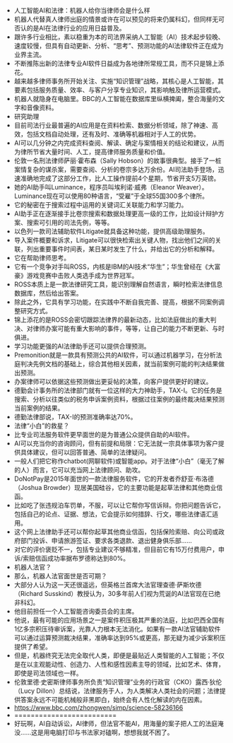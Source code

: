 - 人工智能AI和法律：机器人给你当律师会是什么样
- 机器人代替真人律师出庭的情景或许在可以预见的将来仍属科幻，但同样无可否认的是AI在法律行业的应用日益普及。
- 跟许多行业相比，素以稳重为本的司法界采纳人工智能（AI）技术起步较晚、速度较慢，但具有自动更新、分析、“思考”、预测功能的AI法律软件正在成为业界主流。
- 不断推陈出新的法律专业AI软件日益成为各地律所常规工具，而不只是锦上添花。
- 越来越多律师事务所开始关注、实施“知识管理”战略，其核心是人工智能，其要素包括服务质量、效率、与客户分享专业知识，其影响触及律所运营模式。
- 机器人就隐身在电脑里。BBC的人工智能在数据库里纵横捭阖，整合海量的文字和音像资料。
- 研究助理
- 目前司法行业最普遍的AI应用是在资料检索、数据分析领域，除了神速、高效，包括文档自动处理，还有及时、准确等机器相对于人工的优势。
- AI可以几分钟之内完成资料查阅、解读、确定与案情相关的结论和建议，从而为律所节省大量时间、人工，提高律师服务质量和价值。
- 伦敦一名刑法律师萨丽·霍布森（Sally Hobson）的故事很典型。接手了一桩案情复杂的谋杀案，需要查阅、分析的卷宗多达万余份。AI司法助手登场，迅速准确地完成了这部分工作，比人工操作提前4个星期，节省开支5万英镑。
- 她的AI助手叫Luminance，程序员叫埃利诺·威弗（Eleanor Weaver）。Luminance现在可以使用80种语言，“受雇”于全球55国300多个律所。
- 它的秘密在于搜索过程中运用的关键词汇关联能力和学习能力。
- AI助手正在逐渐接手比卷宗搜索和数据处理更高一级的工作，比如设计辩护方案、搜索可引用的司法先例，等等。
- 以色列一款司法辅助软件Litigate就具备这种功能，提供高级助理服务。
- 导入案件概要和诉求，Litigate可以很快检索出关键人物，找出他们之间的关联，列出重要事件时间表，某日某时发生了什么，并给出它的分析和解释。
- 它在帮助律师思考。
- 它有一个竞争对手叫ROSS，内核是IBM的AI技术“华生”；华生曾经在《大富豪》游戏竞赛中击败人类选手成为世界冠军。
- ROSS本质上是一款法律研究工具，能识别理解自然语言，瞬时检索法律信息数据库，然后给出答案。
- 除此之外，它具有学习功能，在实践中不断自我完善、提高，根据不同案例调整研究方式。
- 锦上添花的是ROSS会密切跟踪法律界的最新动态，比如法庭做出的重大判决、对律师办案可能有重大影响的事件，等等，让自己的能力不断更新、与时俱进。
- 学习功能更强的AI法律助手还可以提供合理预测。
- Premonition就是一款具有预测公共的AI软件，可以通过机器学习，在分析法庭判决先例文档的基础上，综合其他相关因素，就当前案例可能的判决结果做出预测。
- 办案律师可以依据这些预测做出更妥帖的决策，向客户提供更好的建议。
- 德勤会计事务所的法律部门就有一位这样的大力神助手，TAX-I。它的任务是搜索、分析以往类似的税务申诉案例资料，根据过往案例的最终裁决结果预测当前案例的结果。
- 德勤法律部说，TAX-I的预测准确率达70%。
- 法律“小白”的救星？
- 比专业司法服务软件更早面世的是为普通公众提供自助的AI软件。
- AI可以充当你的咨询顾问，但有前提和局限：它无法就一宗具体事项为客户提供具体建议，但可以回答普通、简单的法律疑问。
- 一般人们把它称作chatbot(网聊软件)或智能app。对于法律“小白”（毫无了解的人）而言，它可以充当网上法律顾问、助攻。
- DoNotPay是2015年面世的一款法律服务软件，它的开发者乔舒亚·布洛德（Joshua Browder）现居美国硅谷，它的主要功能是起草法律和其他商业信函。
- 比如吃了张违规泊车罚单，不服，可以让它帮你写信诉辩。你把问题告诉它，包括自己的论点、证据、想法，它会提示如何措辞、行文，哪些法律语汇适用。
- 这个网上法律助手还可以帮你起草其他商业信函，包括保险索赔、向公司或政府部门投诉、申请旅游签证、要求各类退款、退出健身俱乐部……
- 对它的评价褒贬不一，包括专业建议不够精准，但目前它有15万付费用户，申诉/索赔信函成功率据布罗德称达到80%。
- 机器人法官？
- 那么，机器人法官面世是否可期？
- 大部分人认为这一天还很遥远，但英格兰首席大法官理查德·萨斯坎德（Richard Susskind）教授认为，30多年前人们视为荒诞的AI法官现在已绝非科幻。
- 他目前担任一个人工智能咨询委员会的主席。
- 他说，最有可能的应用场景之一是案件积压极其严重的法庭，比如巴西全国有1亿多宗积压待审诉案，光靠人力根本无法消化。如果有一款AI法官辅助软件可以通过运算预测裁决结果，准确率达到95%或更高，那无疑为减少诉案积压提供了希望。
- 但是，机器终究无法完全取代人类，即便是最贴近人类智能的人工智能；不仅是在以主观能动性、创造力、人性和感性因素主导的领域，比如艺术、体育，即使是司法领域也一样。
- 伦敦里德·史密斯律师事务所负责“知识管理”业务的行政官（CKO）露西·狄伦（Lucy Dillon）总结说，法律服务于人，为人类解决人类社会的问题；法律提供答案永远不可能机械般非黑即白，始终会有人性化解读的内在因素。
- https://www.bbc.com/zhongwen/simp/science-58236166
- =========================
- 好玩啊，AI自动诉讼，AI律师，但法官不能AI，用海量的案子把人工的法庭淹没……这是用电脑打印与书法家对磕啊，想想我就不困了。